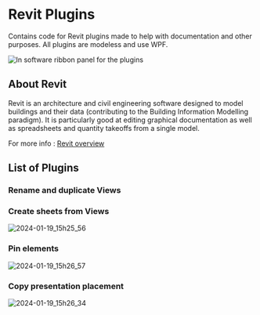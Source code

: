 # Revit Plugins
Contains code for Revit plugins made to help with documentation and other purposes. All plugins are modeless and use WPF.

![In software ribbon panel for the plugins](https://github.com/jonathanatger/RevitPlugins/assets/50679537/2217adbd-628f-45d0-b00a-3e3a43571929)

## About Revit 

Revit is an architecture and civil engineering software designed to model buildings and their data (contributing to the Building Information Modelling paradigm). It is particularly good at editing graphical documentation as well as spreadsheets and quantity takeoffs from a single model.

For more info : [Revit overview](https://www.autodesk.fr/products/revit/overview?term=1-YEAR&tab=subscription)

## List of Plugins
### Rename and duplicate Views

### Create sheets from Views
![2024-01-19_15h25_56](https://github.com/jonathanatger/RevitPlugins/assets/50679537/da65fef6-ceec-404a-a538-b2356246cf8e)

### Pin elements

![2024-01-19_15h26_57](https://github.com/jonathanatger/RevitPlugins/assets/50679537/6cc7a93a-a647-43cb-90dc-0ba99ca9751e)

### Copy presentation placement
![2024-01-19_15h26_34](https://github.com/jonathanatger/RevitPlugins/assets/50679537/a1013d3e-020e-439f-b89f-bedba321adc4)

